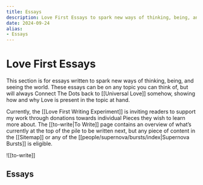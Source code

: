 ```yaml
---
title: Essays
description: Love First Essays to spark new ways of thinking, being, and of seeing the world.
date: 2024-09-24
alias:
- Essays
---
```


# Love First Essays

This section is for essays written to spark new ways of thinking, being, and seeing the world. These essays can be on any topic you can think of, but will always Connect The Dots back to [[Universal Love]] somehow, showing how and why Love is present in the topic at hand.

Currently, the [[Love First Writing Experiment]] is inviting readers to support my work through donations towards individual Pieces they wish to learn more about. The [[to-write|To Write]] page contains an overview of what’s currently at the top of the pile to be written next, but any piece of content in the [[Sitemap]] or any of the [[people/supernova/bursts/index|Supernova Bursts]] is eligible.

![[to-write]]

## Essays